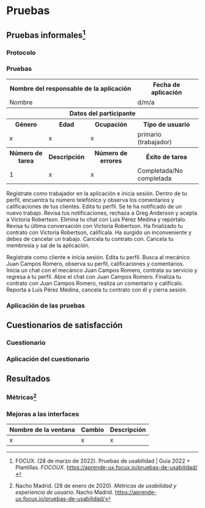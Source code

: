 # Pruebas
## Pruebas informales[^1]
### Protocolo

### Pruebas

<table align=center>  
   <tr>  
      <th colspan=3>Nombre del responsable de la aplicación</th>  
      <th>Fecha de aplicación</th> 
   </tr> 
    <tr>  
      <td colspan=3>Nombre</td>  
       <td>d/m/a</td> 
   </tr> 
   <tr>  
      <th colspan=4>Datos del participante</td> 
   </tr> 
    <tr>  
      <th>Género</th>  
      <th>Edad</th>
      <th>Ocupación</th>     
      <th>Tipo de usuario</th>           
   </tr> 
    <tr>  
      <td>x</td>  
       <td>x</td>
      <td>x</td>
      <td>primario (trabajador)</td>  
   </tr> 
     <tr>  
      <th>Número de tarea</th> 
     <th>Descripción</th>
     <th>Número de errores</th>
     <th>Éxito de tarea</th>   
   </tr> 
    <tr>  
      <td>1</td> 
      <td>x</td>
       <td>x</td>
       <td>Completada/No completada</td>              
   </tr> 
 </table>


Regístrate como trabajador en la aplicación e inicia sesión. 
Dentro de tu perfil, encuentra tu número telefónico y  observa los comentarios y calificaciones de tus clientes. 
Edita tu perfil.
Se te ha notificado de un nuevo trabajo. Revisa tus notificaciones, rechaza a Greg Anderson y  acepta a Victoria Robertson. 
Elimina tu chat con Luis Pérez Medina y repórtalo.
Revisa tu última conversación con Victoria Robertson. 
Ha finalizado tu contrato con Victoria Robertson, califícala. 
Ha surgido un inconveniente y debes de cancelar un trabajo. Cancela tu contrato con. 
Cancela tu membresía y sal de la aplicación. 


Regístrate como cliente e inicia sesión.
Edita tu perfil. 
Busca al mecánico Juan Campos Romero, observa su perfil, calificaciones y comentarios. 
Inicia un chat con el mecánico Juan Campos Romero, contrata su servicio y regresa a tu perfil. 
Abre el chat con Juan Campos Romero.
Finaliza tu contrato con Juan Campos Romero, realiza un comentario y califícalo. 
Reporta a Luis Pérez Medina, cancela tu contrato con él y cierra sesión. 




### Aplicación de las pruebas
## Cuestionarios de satisfacción
###  Cuestionario
### Aplicación del cuestionario
## Resultados
### Métricas[^2]
### Mejoras a las interfaces 
| Nombre de la ventana | Cambio | Descripción|
|--|--|--|
| x | x |x|

[^1]: FOCUX. (28 de marzo de 2022). Pruebas de usabilidad | Guía 2022 + Plantillas. *FOCOUX.* https://aprende-ux.focux.io/pruebas-de-usabilidad/
[^2]: Nacho Madrid. (28 de enero de 2020). *Métricas de usabilidad y experiencia de usuario.* Nacho Madrid. https://aprende-ux.focux.io/pruebas-de-usabilidad/
<!--stackedit_data:
eyJoaXN0b3J5IjpbLTMxNzU2MzU0NywtMTkyODQ5MDgwMSwtMT
Q3NTUxMTYyNSwtMjMyMjg2NjMsODQ4NjUwOTMxLC0xMjUzNjA1
NDUzLC01MzY4NzYzODgsNTE3MTc3MDcyLDY2MjU0MzQ5NywtNz
c1ODk3NDY0LC03NTMwMTYzMjMsLTEyOTUzODYwMzUsODg4NDEz
NjUyXX0=
-->
